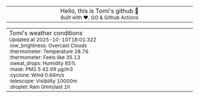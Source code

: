 
<div align="center">
<table>
<tbody>
<td align="center">
<img width="2000" height="0"><br>
Hello, this is Tomi's github 👋<br>
<sup>Built with ❤️, GO & Github Actions</sup><br>
<img width="2000" height="0">
</td>
</tbody>
</table>
</div>
<table>
<tbody>
<td align="left">
<img width="2000" height="0"><br>
Tomi's weather conditions<br>
<sup>Updated at 2025-10-10T18:01:32Z</sup><br>
<sup>:low_brightness: Overcast Clouds</sup><br>
<sup>:thermometer: Temperature 28.76 </sup><br>
<sup>:thermometer: Feels like 35.13</sup><br>
<sup>:sweat_drops: Humidity 85%</sup><br>
<sup>:mask: PM2.5 42.99 μg/m3</sup><br>
<sup>:cyclone: Wind 0.66m/s </sup><br>
<sup>:telescope: Visibility 10000m </sup><br>
<sup>:droplet: Rain 0mm/last 1h </sup><br>
<img width="2000" height="0">
</td>
<td align="left">
<img width="2000" height="0"><br>
<br>
<img width="2000" height="0">
</td>
</tbody>
</table>
</div>
    